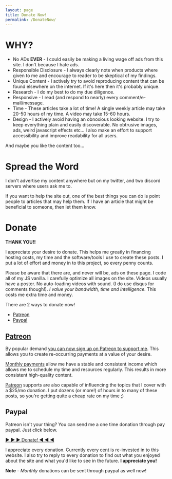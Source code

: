 ```yaml
---
layout: page
title: Donate Now!
permalink: /DonateNow/
---
```


# WHY?

* No ADs **EVER** - I could easily be making a living wage off ads from this site. I don't because I hate ads.
* Responsible Disclosure - I always clearly note when products where given to me and encourage to reader to be skeptical of my findings.
* Unique Content - I actively try to avoid reproducing content that can be found elsewhere on the internet. If it's here then it's probably unique.
* Research - I do my best to do my due diligence.
* Responsive - I read (and respond to nearly) every comment/e-mail/message.
* Time - These articles take a lot of time! A single weekly article may take 20-50 hours of my time. A video may take 15-60 hours.
* Design - I actively avoid having an obnoxious looking website. I try to keep everything plain and easily discoverable. No obtrusive images, ads, weird javascript effects etc... I also make an effort to support accessibility and improve readability for all users.

And maybe you like the content too...

# Spread the Word

I don't advertise my content anywhere but on my twitter, and two discord servers where users ask me to.

If you want to help the site out, one of the best things you can do is point people to articles that may help them. If I have an article that might be beneficial to someone, then let them know.

# Donate

**THANK YOU!!**

I appreciate your desire to donate. This helps me greatly in financing hosting costs, my time and the software/tools I use to create these posts. I put a lot of effort and money in to this project, so every penny counts.

Please be aware that there are, and never will be, ads on these page. I code all of my JS vanilla. I carefully optimize all images on the site. Videos usually have a poster. No auto-loading videos with sound. (I do use disqus for comments though!). _I value your bandwidth, time and intelligence._ This costs me extra time and money.

There are 2 ways to donate now! 

* [Patreon](https://www.patreon.com/AdmiralBumbleBee)
* <form style= "display: inline !important;" action="https://www.paypal.com/cgi-bin/webscr" method="post" target="_top">
    <input type="hidden" name="cmd" value="_s-xclick">
    <input type="hidden" name="hosted_button_id" value="VUAYPF5E4VKB6">
    <a href="javascript:;" onclick="parentNode.submit();" class="page-link">Paypal</a></form>

## [Patreon](https://www.patreon.com/AdmiralBumbleBee)

By popular demand [you can now sign up on Patreon to support me](https://www.patreon.com/AdmiralBumbleBee). This allows you to create re-occurring payments at a value of your desire.

[Monthly payments](https://www.patreon.com/AdmiralBumbleBee) allow me have a stable and consistent income which allows me to schedule my time and resources regularly. This results in more consistent high-quality content.

[Patreon](https://www.patreon.com/AdmiralBumbleBee) supports are also capable of influencing the topics that I cover with a $25/mo donation. I put dozens (or more!) of hours in to many of these posts, so you're getting quite a cheap rate on my time ;)

## Paypal

Patreon isn't your thing? You can send me a one time donation through pay paypal. Just click below.

<div><p><form style= "display: inline !important;" action="https://www.paypal.com/cgi-bin/webscr" method="post" target="_top">
    <input type="hidden" name="cmd" value="_s-xclick">
    <input type="hidden" name="hosted_button_id" value="VUAYPF5E4VKB6">
    <a href="javascript:;" onclick="parentNode.submit();" class="page-link">▶ ▶ ▶ Donate! ◀ ◀ ◀</a></form></p></div>

I appreciate every donation. Currently every cent is re-invested in to this website. I also try to reply to every donation to find out what you enjoyed about the site and what you'd like to see in the future. **I appreciate you!**

**Note** - _Monthly_ donations can be sent through paypal as well now!
